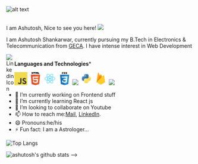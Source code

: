 <img src="https://github.com/rahul799/rahul799/blob/master/Hi.gif" alt="alt text" width="100" height="100" />

</br> I am Ashutosh, Nice to see you here! <img src="https://raw.githubusercontent.com/aemmadi/aemmadi/master/wave.gif" width="30px">
 
I am Ashutosh Shankarwar, currently pursuing my B.Tech in Electronics & Telecommunication from [GECA](https://www.geca.ac.in/). I have intense interest in Web Development


   <a href="https://www.linkedin.com/in/ashutosh-shankarwar-475492185/">
  <img align="left" alt="Linkedin Icon" width="22px" src="https://cdn.jsdelivr.net/npm/simple-icons@3.12.2/icons/linkedin.svg" />
   </a> <span>
    
 </span>




 </br>****Languages and Technologies*****
 
 
 <code><img height="35" src="https://raw.githubusercontent.com/github/explore/80688e429a7d4ef2fca1e82350fe8e3517d3494d/topics/javascript/javascript.png"></code>
<code><img height="35" src="https://raw.githubusercontent.com/github/explore/80688e429a7d4ef2fca1e82350fe8e3517d3494d/topics/html/html.png"></code>
<code><img height="35" src="https://raw.githubusercontent.com/github/explore/80688e429a7d4ef2fca1e82350fe8e3517d3494d/topics/react/react.png"></code>
<code><img height="35" src="https://raw.githubusercontent.com/github/explore/5c058a388828bb5fde0bcafd4bc867b5bb3f26f3/topics/css/css.png"></code>
<code><img height="35" src="https://cdn.iconscout.com/icon/free/png-512/c-programming-569564.png"></code>
<code><img height="35" src="https://raw.githubusercontent.com/github/explore/80688e429a7d4ef2fca1e82350fe8e3517d3494d/topics/python/python.png"></code>
<code><img height="35" src="https://raw.githubusercontent.com/github/explore/80688e429a7d4ef2fca1e82350fe8e3517d3494d/topics/firebase/firebase.png"></code>
<code><img height="35" src="https://user-images.githubusercontent.com/49339/32078472-5053adea-baa7-11e7-9034-519002f12ac7.png"></code>
 

- 🔭 I’m currently working on Frontend stuff
- 🌱 I’m currently learning React js
- 👯 I’m looking to collaborate on Youtube
- 📫 How to reach me:[Mail](mailto:ashutoshsahankarwar24@gmail.com.com), [LinkedIn](https://www.linkedin.com/in/ashutosh-shankarwar-475492185/).
- 😄 Pronouns:he/his
- ⚡ Fun fact: I am a Astrologer...

![Top Langs](https://github-readme-stats.vercel.app/api/top-langs/?username=ashutosh2466&hide=TeX&layout=compact)


![ashutosh's github stats](https://github-readme-stats.vercel.app/api?username=ashutosh2466&show_icons=true&hide_border=true)
-->

